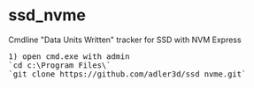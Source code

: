 # ssd_nvme
Cmdline "Data Units Written" tracker for SSD with NVM Express

<pre>
1) open cmd.exe with admin
`cd c:\Program Files\`
`git clone https://github.com/adler3d/ssd_nvme.git`
</pre>

